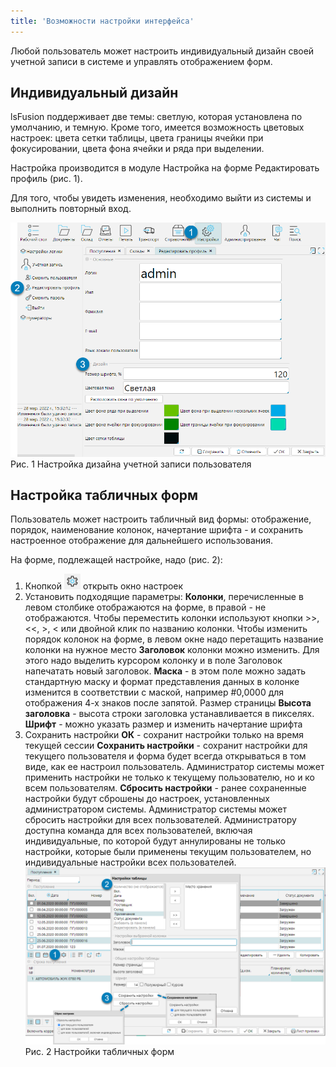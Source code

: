 ```yaml
---
title: 'Возможности настройки интерфейса'
---
```


Любой пользователь может настроить индивидуальный дизайн своей учетной записи в системе и управлять отображением форм. 

## Индивидуальный дизайн
lsFusion поддерживает две темы: светлую, которая установлена по умолчанию, и темную. Кроме того, имеется возможность цветовых настроек: цвета сетки таблицы, цвета границы ячейки при фокусировании, цвета фона ячейки и ряда при выделении.

Настройка производится в модуле Настройка на форме Редактировать профиль (рис. 1).

Для того, чтобы увидеть изменения, необходимо выйти из системы и выполнить повторный вход.

![Настройка дизайна учетной записи пользователя](img/settings1.png)   
Рис. 1 Настройка дизайна учетной записи пользователя

## Настройка табличных форм
Пользователь может настроить табличный вид формы:  отображение, порядок, наименование колонок, начертание шрифта - и сохранить настроенное отображение для дальнейшего использования.

На форме, подлежащей настройке, надо (рис. 2):
1. Кнопкой ![](../img/ico_set_grid.png) открыть окно настроек 
2. Установить подходящие параметры:
   **Колонки**, перечисленные в левом столбике отображаются на форме, в правой - не отображаются. Чтобы переместить колонки используют кнопки >>, \<\<, >, \< или двойной клик по названию колонки. Чтобы изменить  порядок колонок на форме, в левом окне надо перетащить название колонки на нужное место
   **Заголовок** колонки можно изменить. Для этого надо выделить курсором колонку и в поле Заголовок напечатать новый заголовок.
   **Маска** - в этом поле можно задать стандартную маску и формат представления данных в колонке изменится в соответствии с маской, например #0,0000 для отображения 4-х знаков после запятой.
   Размер страницы
   **Высота заголовка** - высота строки заголовка устанавливается в пикселях.
   **Шрифт** - можно указать размер и изменить начертание шрифта
3. Сохранить настройки
   **ОК** - сохранит настройки только на время текущей сессии
   **Сохранить настройки** - сохранит настройки для текущего пользователя и форма будет всегда открываться в том виде, как ее настроил пользователь. Администратор системы может применить настройки не только к текущему пользователю, но и ко всем пользователям.
   **Сбросить настройки** - ранее сохраненные настройки будут сброшены до настроек, установленных администратором системы. Администратор системы может сбросить настройки для всех пользователей. Администратору доступна команда для всех пользователей, включая индивидуальные, по которой будут аннулированы не только настройки, которые были применены текущим пользователем, но индивидуальные настройки всех пользователей.
![Настройки табличных форм](img/settings2.png)   
Рис. 2 Настройки табличных форм



